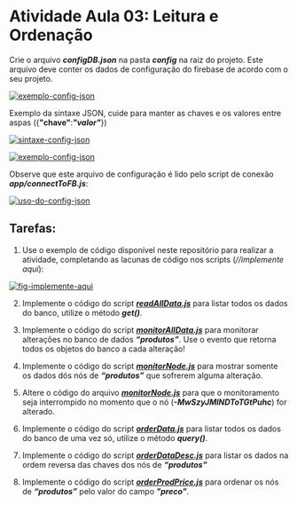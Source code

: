 
# Atividade Aula 03: Leitura e Ordenação

Crie o arquivo **_configDB.json_** na pasta ***config*** na raiz do projeto. Este arquivo deve conter os dados de configuração do firebase de acordo com o seu projeto.

[![exemplo-config-json](https://i.ibb.co/FDJqByk/image.png)](https://ibb.co/tJcPbvw)

Exemplo da sintaxe JSON, cuide para manter as chaves e os valores entre aspas ({**"chave"**:***"valor"***})

[![sintaxe-config-json](https://i.ibb.co/18KjhyY/image.png)](https://ibb.co/18KjhyY)

[![exemplo-config-json](https://i.ibb.co/FDJqByk/image.png)](https://ibb.co/tJcPbvw)

Observe que este arquivo de configuração é lido pelo script de conexão ***app/connectToFB.js***:

[![uso-do-config-json](https://i.ibb.co/37f0Pkh/image.png)](https://github.com/g1ll/exemplo_atividade_aula03/blob/main/app/connetToFB.js)


## Tarefas:


1. Use o exemplo de código disponível neste repositório para realizar a atividade, completando as lacunas de código nos scripts (*//implemente aqui*):

[![fig-implemente-aqui](https://i.ibb.co/QPt45nf/image.png)](https://github.com/g1ll/exemplo_atividade_aula03/blob/main/app/readAllData.js)


2. Implemente o código do script ***[readAllData.js](https://github.com/g1ll/exemplo_atividade_aula03/blob/main/app/readAllData.js)*** para listar todos os dados do banco, utilize o método ***get()***.

3. Implemente o código do script ***[monitorAllData.js](https://github.com/g1ll/exemplo_atividade_aula03/blob/main/app/monitorAllData.js)*** para monitorar alterações no banco de dados ***“produtos”***. Use o evento que retorna todos os objetos do banco a cada alteração!

4.  Implemente o código do script ***[monitorNode.js](https://github.com/g1ll/exemplo_atividade_aula03/blob/main/app/monitorNode.js)*** para mostrar somente os dados dós nós de ***“produtos”*** que sofrerem alguma alteração.

5. Altere o código do arquivo ***[monitorNode.js](https://github.com/g1ll/exemplo_atividade_aula03/blob/main/app/monitorNode.js)*** para que o monitoramento seja interrompido no momento que o nó  (***-MwSzyJMlNDToTGtPuhc***) for alterado.
 
6. Implemente o código do script ***[orderData.js](https://github.com/g1ll/exemplo_atividade_aula03/blob/main/app/orderData.js)*** para listar todos os dados do banco de uma vez só, utilize o método ***query()***.

7. Implemente o código do script ***[orderDataDesc.js](https://github.com/g1ll/exemplo_atividade_aula03/blob/main/app/orderDataDesc.js)*** para listar os dados na ordem reversa das chaves dos nós de ***“produtos”***

8. Implemente o código do script ***[orderProdPrice.js](https://github.com/g1ll/exemplo_atividade_aula03/blob/main/app/orderProdPrice.js)*** para ordenar os nós de ***“produtos”*** pelo valor do campo ***"preco"***.





